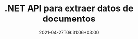 ---
############################# Static ############################
layout: "product"
date: 2021-04-27T09:31:06+03:00
draft: false

product: "Parser"
product_tag: "parser"
platform: ".NET"
platform_tag: "net"

############################# Head ############################
head_title: "API de análisis de .NET, extraiga metadatos de imágenes de texto de PDF Word Excel"
head_description: "API de análisis de documentos C# .NET para extraer texto, imágenes, metadatos y codificación de bases de datos, PDF, Word, Excel, presentaciones, web, correo electrónico, EPUB y formatos de archivo zip."

############################# Header ############################
title: ".NET API para extraer datos de documentos"
description: "Extraiga imágenes, texto sin formato o formateado y metadatos de documentos, hojas de cálculo, presentaciones, correos electrónicos y archivos desde aplicaciones .NET."
button:
    enable: true

############################# SubMenu ############################
submenu:
    enable: true
    
    left:
        img_alt: "GroupDocs.Parser for .NET"
        image: "/border/groupdocs-parser-net.svg"
        product: "GroupDocs.Parser"
        platform: ".NET"

    middle:
        button:
            # button loop
            - link: "#overview"
              text: "Visión de conjunto"

            # button loop
            - link: "#features"
              text: "Características"

            # button loop
            - link: "#support"
              text: "Support"

            # button loop
            - link: "https://products.groupdocs.app/parser"
              text: "Live Demo"

            # button loop
            - link: "https://purchase.groupdocs.com/pricing/parser/net"
              text: "Precios"

    right:
        link_download: "https://downloads.groupdocs.com/parser"
        link_learn: "https://docs.groupdocs.com/parser/net/"
        link_buy: "https://purchase.groupdocs.com"

############################# Visión de conjunto ############################
overview:
    enable: true
    content: |
      GroupDocs.Parser para .NET es una API de extracción de texto, metadatos e imágenes para aplicaciones comerciales desarrolladas con C#, ASP.NET y otras tecnologías .NET. Admite la extracción de texto sin procesar, formateado y estructurado, así como metadatos de los archivos de formatos admitidos. A través de GroupDocs.Parser para .NET, sus aplicaciones también pueden analizar documentos protegidos con contraseña para formatos populares, como documentos de procesamiento de Word, hojas de cálculo de Excel, presentaciones de PowerPoint, OneNote, archivos PDF y archivos ZIP.
    tabs:
      enable: true
      
      ## TAB ONE ##
      tab_one:
        description: |
          A continuación se muestra una descripción general de GroupDocs.Parser para .NET:
      
        left:
          enable: true
          icon: "fas fa-tools"
          title: "Características"
          content: |
            * Extraer imágenes
            * Extraer texto sin procesar
            * Extraer texto formateado
            * Extraer texto estructurado
            * Extraer metadatos
            * Extraer de archivos dentro del archivo ZIP
            * Extraer por búsqueda
            * Extraer con formateadores de texto
            * Estándar de codificación de detección
            * Detectar tipo de medio
        
        right:
          enable: true
          icon: "fab fa-html5"
          title: "la API"
          content: |
            * Obtiene el archivo de entrada
            * Obtiene texto sin procesar o formateado
            * Obtiene metadatos
      
      ## TAB TWO ##
      tab_two:
        description: |
          GroupDocs.Parser para .NET admite los siguientes [formatos de archivo de documento] (https://docs.groupdocs.com/parser/net/supported-document-formats/):

        left:
          enable: true
          table:
            # table loop
            - title: "Extracción de texto"
              content: |
                * **Texto**: DOC, DOCX, DOT, DOTM, DOTX, DOCM, RTF, ODT, OTT, TXT, MD, WordprocessingML (XML)
                * **Hojas de cálculo**: XLS, XLSX, CSV, XLSM, XLSB, ODS, SpreadsheetML (XML), XLT, XLTX, XLTM, OTS, XLA, XLAM, TSV
                * **Presentaciones**: PPT, PPTX, PPTM, PPS, PPSX, PPSM, POT, POTX, POTM, ODP, OTP
                * **Una Nota**: UNO
                * **Correo electrónico**: MSG, EML, EMLX, PST, OST, MS EXCHANGE SERVER, POP, IMAP
                * **Publicación electrónica**: EPUB, FB2
                * **Documento portátil**: PDF, cartera PDF, PDF encriptado
                * **Basado en DOM**: XML, HTML, XHTML, MHTML
                * **Compresión y embalaje**: ZIP, CHM
                * **Base de datos**: ADO.NET

            # table loop
            - title: "Detección de codificación"
              content: |
                * **BOM**: UTF32 LE, UTF32 BE, UTF16 LE, UTF16 BE, UTF8, and UTF7
                * **Content**: UTF32 LE, UTF32 BE, UTF16 LE, UTF16 BE, UTF8, and ANSI

        right:
          enable: true
          table:
            # table loop
            - title: "Extracción de metadatos"
              content: |
                * **Texto**: DOC, DOCX, DOT, DOTX, DOTM, OTT, ODT
                * **Hojas de cálculo**: XLS, XLSX, XLT, XLTX, XLTM, XLA, XLAM, OTS, ODS
                * **Presentaciones**: PPT, PPTX, POT, POTX, POTM, PPSM, PPTM, OTP, ODP
                * **Correo electrónico**: MSG, EML, EMLX
                * **Publicación electrónica**: EPUB, FB2
                * **Otro**: PDF

            # table loop
            - title: "Text & Extracción de metadatos"
              content: |
                * **Plantilla**: DOTX, POTX
                * **Plantilla habilitada para macros**: DOTM, POTM, PPSM, PPTM
                * **Plantilla de documento abierto**: OTT

            # table loop
            - title: "Extracción de imagen"
              content: |
                * **Texto**: DOC, DOCX, DOCM, RTF, DOT, DOTM, DOTX, ODT
                * **Hojas de cálculo**: XLS, XLSX, XLSM, XLSB, ODS, XLT, XLTM, XLTX
                * **Presentaciones**: PPT, PPTX, PPTM, ODP, POT, POTM, POTX, PPS, PPSX, PPSM
                * **Documento portátil**: PDF, POT, POTM, POTX
                * **Libro electrónico**: CHM, EPUB, FB2
                * **Marcado**: HTML

      ## TAB THREE ##
      tab_three:
        description: |
          GroupDocs.Parser for .NET apoya siguiendo Sistemas operativos, Frameworks & Gerente de empaquetacións:
        
        left:
          enable: true
          table:
            # table loop
            - icon: "fab fa-windows"
              title: "Sistemas operativos"
              content: |
                * Windows Desktop
                * Windows Server
                * Windows Azure
                * Linux

            # table loop
            - icon: "fas fa-code"
              title: "Marcos compatibles"
              content: |
                * .NET Framework 2.0 o superior
                * Mono Framework 1.2 o superior
                * .NET estándar 2.0
                * .NET Core 2.0

        right:
          enable: true
          table:
            # table loop
            - icon: "fas fa-box"
              title: "Gerente de empaquetación"
              content: |
                * NuGet

            # table loop
            - icon: "fas fa-tools"
              title: "Entornos de desarrollo"
              content: |
                * Microsoft Visual Studio
                * Xamarin.Android
                * Xamarin.IOS
                * Xamarin.Mac
                * MonoDevelop

############################# Características ############################
features:
    enable: true
    title: "GroupDocs.Parser for .NET Características"

    feature:
      # feature loop
      - icon: "fas fa-copy"
        content: "Cuente estadísticamente la ocurrencia de palabras en archivos únicos o múltiples"

      # feature loop
      - icon: "fas fa-eye"
        content: "Extraiga texto y metadatos de hojas de cálculo y plantillas de presentación de Excel"

      # feature loop
      - icon: "fas fa-bolt"
        content: "Extraiga contenido de texto de un archivo o secuencia sin instalar el lector de documentos"
      
      # feature loop
      - icon: "fas fa-file-powerpoint"
        content: "Obtenga texto formateado de un documento usando el modo de extracción de texto rápido o estándar"

      # feature loop
      - icon: "fas fa-code"
        content: "Detecte el tipo de medio de documentos XML protegidos con contraseña y extraiga texto de ellos"

      # feature loop
      - icon: "fas fa-cloud"
        content: "Obtenga texto formateado programáticamente desde correos electrónicos y archivos adjuntos"

      # feature loop
      - icon: "fas fa-remove-format"
        content: "Sacar texto de una o varias páginas de un documento de OneNote"

      # feature loop
      - icon: "fas fa-comment-slash"
        content: "Extraiga datos de PDF, MS Word, Excel y documentos de presentación"

      # feature loop
      - icon: "fas fa-location-arrow"
        content: "Extraiga datos de los formularios PDF y extraiga texto de un archivo PDF simple o un documento de cartera PDF"

      # feature loop
      - icon: "fas fa-border-all"
        content: "Obtenga texto formateado de una presentación de PowerPoint o elimine el texto de una diapositiva específica"

      # feature loop
      - icon: "fas fa-wrench"
        content: "Reúna texto sin formato o con formato de celdas, filas y columnas de la hoja de cálculo de Excel"

      # feature loop
      - icon: "fas fa-columns"
        content: "Extraiga texto sin procesar o con formato HTML de un documento de Word"

      # feature loop
      - icon: "fas fa-file-word"
        content: "El formateador HTML admite formato de párrafo, hipervínculo, fuente, encabezados, listas y tablas"

      # feature loop
      - icon: "fas fa-envelope"
        content: "Extraiga una sola oración o texto completo de archivos EPUB, CHM, Markdown y FB2"

      # feature loop
      - icon: "fas fa-print"
        content: "Extracto del índice de la base de datos, PDF, EPUB, CHM y documentos de procesamiento de textos"

      # feature loop
      - icon: "fas fa-file-archive"
        content: "Saque el texto con su estructura de contenido intacta y extraiga el texto resaltado de los documentos"

      # feature loop
      - icon: "fas fa-lock"
        content: "Obtenga el área de texto de los documentos para el análisis y extraiga los metadatos de los formatos de documentos admitidos"

      # feature loop
      - icon: "fas fa-file-code"
        content: "Obtenga todas las imágenes o las seleccionadas de los formatos admitidos y gire las imágenes extraídas"
      
      # feature loop
      - icon: "fas fa-fill-drip"
        content: "Extraiga texto de archivos dentro de archivos comprimidos y contenedores OST y detecte tipos de archivos de elementos de contenedores ZIP"

      # feature loop
      - icon: "fas fa-file-excel"
        content: "Obtener datos del contenedor de correo electrónico (Exchange Web Server, POP3, IMAP)"

      # feature loop
      - icon: "fas fa-heading"
        content: "Busque texto simple, palabra completa y expresión regular dentro de los documentos"

      # feature loop
      - icon: "fas fa-project-diagram"
        content: "Prepare la plantilla del documento, extraiga datos del documento y analice campos y tablas de datos"

      # feature loop
      - icon: "fas fa-cube"
        content: "Buscar y extraer expresiones resaltadas en documentos"

      # feature loop
      - icon: "fab fa-uncharted"
        content: "Obtener texto con el formateador de texto sin formato (simple y ASCII) o con el formateador Markdown"

      # feature loop
      - icon: "fab fa-uncharted"
        content: "Markdown Formatter admite formato de fuente, hipervínculos, encabezados, listas y tablas"

      # feature loop
      - icon: "fab fa-uncharted"
        content: "Aplicar formato personalizado con bordes, ángulos e intersecciones para dar formato a texto sin formato"

      # feature loop
      - icon: "fab fa-uncharted"
        content: "Mueva el diseño de la tabla y detecte las tablas en un área rectangular por separadores de columnas"

      # feature loop
      - icon: "fab fa-uncharted"
        content: "Extract Text from Shapes, WordArt Objects & Text Boxes within oficina de Microsoft File Formats"

      # feature loop
      - icon: "fab fa-uncharted"
        content: "Extraer imágenes to Files – Save to JPG, PNG, GIF, BMP, PNG or WEBP Formats"

    more_feature:
      # more_feature_loop
      - title: "Extraer texto de un documento"
        content: |
          Usar GroupDocs.Parser para .NET API para extraer texto de un documento es simple y se logra con solo unas pocas líneas de código:

          ```cs
          using(Parser parser = new Parser("sample.docx"))
          {
            // Extraer texto en el lector
            using(TextReader reader = parser.GetText())
            {
              // Imprimir texto del documento
              // Si no se admite la extracción de texto, el lector es nulo
              Console.WriteLine(reader == null ? "Text extraction isn't supported." : reader.ReadToEnd());
            }
          }
          ```

############################# Support ############################
support:
    enable: true

############################# Solutions ############################
solutions:
    enable: true
    title: "GroupDocs.Parser ofrece API de visualización de documentos para otros entornos de desarrollo populares"

    solution:
        # solution loop
        - img_alt: "GroupDocs.Parser for Java"
          image: "/border/groupdocs-parser-java.svg"
          product: "GroupDocs.Parser"
          platform: "Java"
          link: "/parser/java/"

############################# Back to top ###############################
back_to_top:
  enable: true
---